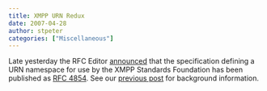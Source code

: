 ```yaml
---
title: XMPP URN Redux
date: 2007-04-28
author: stpeter
categories: ["Miscellaneous"]
---
```


Late yesterday the RFC Editor [announced](http://www1.ietf.org/mail-archive/web/ietf-announce/current/msg03663.html) that the specification defining a URN namespace for use by the XMPP Standards Foundation has been published as [RFC 4854](http://www.rfc-editor.org/rfc/rfc4854.txt). See our [previous post](/2007/04/summer-of-code-projects) for background information.
